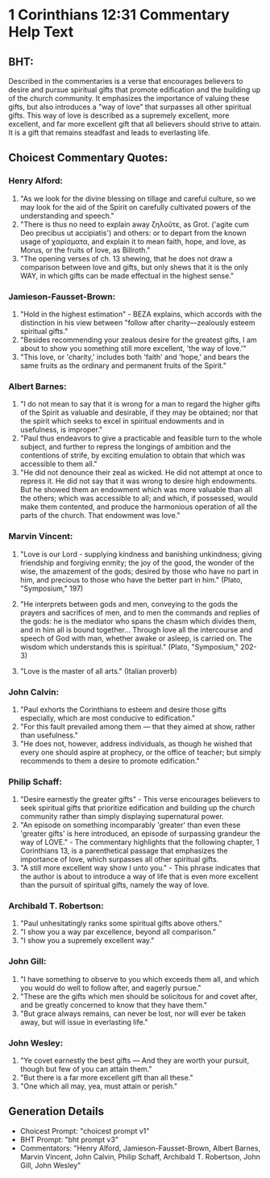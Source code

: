 # 1 Corinthians 12:31 Commentary Help Text

## BHT:
Described in the commentaries is a verse that encourages believers to desire and pursue spiritual gifts that promote edification and the building up of the church community. It emphasizes the importance of valuing these gifts, but also introduces a "way of love" that surpasses all other spiritual gifts. This way of love is described as a supremely excellent, more excellent, and far more excellent gift that all believers should strive to attain. It is a gift that remains steadfast and leads to everlasting life.

## Choicest Commentary Quotes:
### Henry Alford:
1. "As we look for the divine blessing on tillage and careful culture, so we may look for the aid of the Spirit on carefully cultivated powers of the understanding and speech."
2. "There is thus no need to explain away ζηλοῦτε, as Grot. ('agite cum Deo precibus ut accipiatis') and others: or to depart from the known usage of χαρίσματα, and explain it to mean faith, hope, and love, as Morus, or the fruits of love, as Billroth."
3. "The opening verses of ch. 13 shewing, that he does not draw a comparison between love and gifts, but only shews that it is the only WAY, in which gifts can be made effectual in the highest sense."

### Jamieson-Fausset-Brown:
1. "Hold in the highest estimation" - BEZA explains, which accords with the distinction in his view between "follow after charity—zealously esteem spiritual gifts."
2. "Besides recommending your zealous desire for the greatest gifts, I am about to show you something still more excellent, 'the way of love.'"
3. "This love, or 'charity,' includes both 'faith' and 'hope,' and bears the same fruits as the ordinary and permanent fruits of the Spirit."

### Albert Barnes:
1. "I do not mean to say that it is wrong for a man to regard the higher gifts of the Spirit as valuable and desirable, if they may be obtained; nor that the spirit which seeks to excel in spiritual endowments and in usefulness, is improper." 
2. "Paul thus endeavors to give a practicable and feasible turn to the whole subject, and further to repress the longings of ambition and the contentions of strife, by exciting emulation to obtain that which was accessible to them all."
3. "He did not denounce their zeal as wicked. He did not attempt at once to repress it. He did not say that it was wrong to desire high endowments. But he showed them an endowment which was more valuable than all the others; which was accessible to all; and which, if possessed, would make them contented, and produce the harmonious operation of all the parts of the church. That endowment was love."

### Marvin Vincent:
1. "Love is our Lord - supplying kindness and banishing unkindness; giving friendship and forgiving enmity; the joy of the good, the wonder of the wise, the amazement of the gods; desired by those who have no part in him, and precious to those who have the better part in him." (Plato, "Symposium," 197)

2. "He interprets between gods and men, conveying to the gods the prayers and sacrifices of men, and to men the commands and replies of the gods: he is the mediator who spans the chasm which divides them, and in him all is bound together... Through love all the intercourse and speech of God with man, whether awake or asleep, is carried on. The wisdom which understands this is spiritual." (Plato, "Symposium," 202-3)

3. "Love is the master of all arts." (Italian proverb)

### John Calvin:
1. "Paul exhorts the Corinthians to esteem and desire those gifts especially, which are most conducive to edification."
2. "For this fault prevailed among them — that they aimed at show, rather than usefulness."
3. "He does not, however, address individuals, as though he wished that every one should aspire at prophecy, or the office of teacher; but simply recommends to them a desire to promote edification."

### Philip Schaff:
1. "Desire earnestly the greater gifts" - This verse encourages believers to seek spiritual gifts that prioritize edification and building up the church community rather than simply displaying supernatural power.
2. "An episode on something incomparably 'greater' than even these 'greater gifts' is here introduced, an episode of surpassing grandeur the way of LOVE." - The commentary highlights that the following chapter, 1 Corinthians 13, is a parenthetical passage that emphasizes the importance of love, which surpasses all other spiritual gifts.
3. "A still more excellent way show I unto you." - This phrase indicates that the author is about to introduce a way of life that is even more excellent than the pursuit of spiritual gifts, namely the way of love.

### Archibald T. Robertson:
1. "Paul unhesitatingly ranks some spiritual gifts above others."
2. "I show you a way par excellence, beyond all comparison."
3. "I show you a supremely excellent way."

### John Gill:
1. "I have something to observe to you which exceeds them all, and which you would do well to follow after, and eagerly pursue."
2. "These are the gifts which men should be solicitous for and covet after, and be greatly concerned to know that they have them."
3. "But grace always remains, can never be lost, nor will ever be taken away, but will issue in everlasting life."

### John Wesley:
1. "Ye covet earnestly the best gifts — And they are worth your pursuit, though but few of you can attain them."
2. "But there is a far more excellent gift than all these."
3. "One which all may, yea, must attain or perish."


## Generation Details
- Choicest Prompt: "choicest prompt v1"
- BHT Prompt: "bht prompt v3"
- Commentators: "Henry Alford, Jamieson-Fausset-Brown, Albert Barnes, Marvin Vincent, John Calvin, Philip Schaff, Archibald T. Robertson, John Gill, John Wesley"
